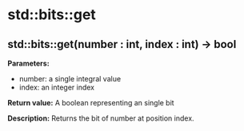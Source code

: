 # std::bits::get

## std::bits::get(number : int, index : int) -> bool
**Parameters:**
- number: a single integral value
- index: an integer index

**Return value:**
A boolean representing an single bit

**Description:**
Returns the bit of number at position index.